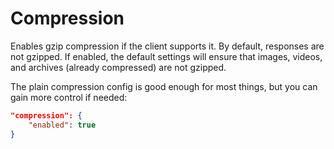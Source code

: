 # Compression

Enables gzip compression if the client supports it. By default, responses are not gzipped. If enabled, the default settings will ensure that images, videos, and archives (already compressed) are not gzipped.

The plain compression config is good enough for most things, but you can gain more control if needed:

```json
"compression": {
    "enabled": true
}
```
